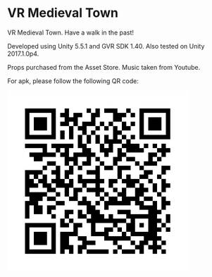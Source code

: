 # VR Medieval Town

VR Medieval Town. Have a walk in the past!



Developed using Unity 5.5.1 and GVR SDK 1.40. Also tested on Unity 2017.1.0p4.

Props purchased from the Asset Store. Music taken from Youtube.

For apk, please follow the following QR code:

![alt text](https://github.com/Ladydiana/VRMedievalTown/blob/master/QR_code_MedievalTown.jpg)
